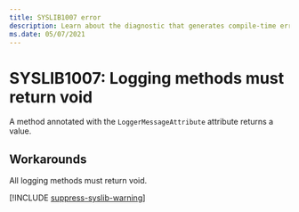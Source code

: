 ```yaml
---
title: SYSLIB1007 error
description: Learn about the diagnostic that generates compile-time error SYSLIB1007.
ms.date: 05/07/2021
---
```


# SYSLIB1007: Logging methods must return void

A method annotated with the `LoggerMessageAttribute` attribute returns a value.

## Workarounds

All logging methods must return void.

[!INCLUDE [suppress-syslib-warning](includes/suppress-syslib-diagnostics.md)]

